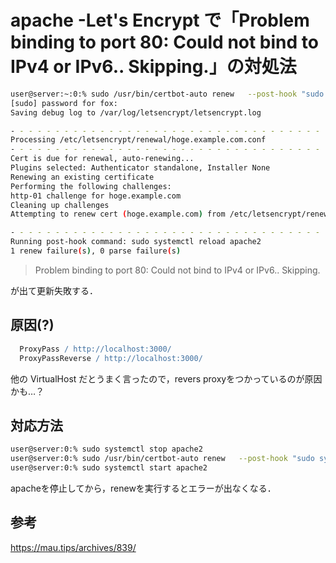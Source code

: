 # apache -Let's Encrypt で「Problem binding to port 80: Could not bind to IPv4 or IPv6.. Skipping.」の対処法




```bash
user@server:~:0:% sudo /usr/bin/certbot-auto renew   --post-hook "sudo systemctl reload apache2"
[sudo] password for fox:
Saving debug log to /var/log/letsencrypt/letsencrypt.log

- - - - - - - - - - - - - - - - - - - - - - - - - - - - - - - - - - - - - - - -
Processing /etc/letsencrypt/renewal/hoge.example.com.conf
- - - - - - - - - - - - - - - - - - - - - - - - - - - - - - - - - - - - - - - -
Cert is due for renewal, auto-renewing...
Plugins selected: Authenticator standalone, Installer None
Renewing an existing certificate
Performing the following challenges:
http-01 challenge for hoge.example.com
Cleaning up challenges
Attempting to renew cert (hoge.example.com) from /etc/letsencrypt/renewal/hoge.example.com.conf produced an unexpected error: Problem binding to port 80: Could not bind to IPv4 or IPv6.. Skipping.

- - - - - - - - - - - - - - - - - - - - - - - - - - - - - - - - - - - - - - - -
Running post-hook command: sudo systemctl reload apache2
1 renew failure(s), 0 parse failure(s)
```


> Problem binding to port 80: Could not bind to IPv4 or IPv6.. Skipping.

が出て更新失敗する．

## 原因(?)

```apache
  ProxyPass / http://localhost:3000/
  ProxyPassReverse / http://localhost:3000/
```

他の VirtualHost だとうまく言ったので，revers proxyをつかっているのが原因かも…？

 
 
## 対応方法

```bash
user@server:0:% sudo systemctl stop apache2
user@server:0:% sudo /usr/bin/certbot-auto renew   --post-hook "sudo systemctl reload apache2"
user@server:0:% sudo systemctl start apache2
```

apacheを停止してから，renewを実行するとエラーが出なくなる．




## 参考

https://mau.tips/archives/839/